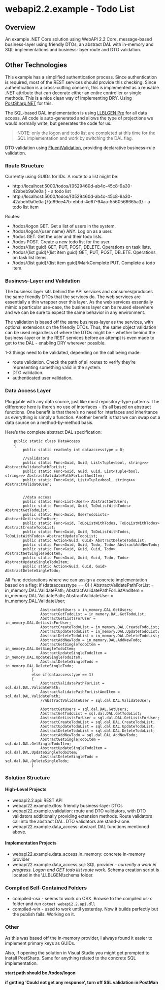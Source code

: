 # webapi2.2.example - Todo List

## Overview
An example .NET Core solution using WebAPI 2.2 Core, message-based business-layer using friendly DTOs,  an abstract DAL with in-memory and SQL implementations and business-layer route and DTO validation.

## Other Technologies
This example has a simplified authentication process. Since authentication is required, most of the REST services should provide this checking. Since authentication is a cross-cutting concern, this is implemented as a reusable .NET attribute that can decorate either an entire controller or single methods. This is a nice clean way of implementing DRY. Using [PostSharp.NET][1] for this.

The SQL-based DAL implementation is using [LLBLGEN Pro][2] for all data access. All code is auto-generated and allows the type of projections we would normally write, but generates the code for us.
> NOTE: only the logon and todo list are completed at this time for the SQL implementation and work by switching the DAL flag.

DTO validation using [FluentValidation][3], providing declarative business-rule validation.

### Route Structure
Currently using GUIDs for IDs. A route to a list might be:
- http://localhost:5000/todos/{0529460d-ab4c-45c8-9a30-42abeb9a0e0a } - a todo list
- http://localhost:5000/todos/{0529460d-ab4c-45c8-9a30-42abeb9a0e0a }/{d89ee47b-ebbd-4e67-94aa-5560568665a3} - a todo list item

Routes:
- /todos/logon GET. Get a list of users in the system.
- /todos/logon/{user name} ANY. Log on as a user.
- /todos GET. Get the user and their todo lists.
- /todos POST. Create a new todo list for the user.
- /todos/{list guid} GET, PUT, POST, DELETE. Operations on task lists.
- /todos/{list guid}/{list item guid} GET, PUT, POST, DELETE. Operations on task list items.
- /todos/{list guid}/{list item guid}/MarkComplete PUT. Complete a todo item.

### Business-Layer and Validation
The business layer sits behind the API services and consumes/produces the same friendly DTOs that the services do. The web services are essentially a thin wrapper over this layer. As the web services essentially mimic a particular use-case, the business layer can be reused elsewhere and we can be sure to expect the same behavior in any environment.

The validation is based off the same business-layer as the services, with optional extensions on the friendly DTOs. Thus, the same object validation can be used regardless of where the DTOs might be - whether behind the business-layer or in the REST services before an attempt is even made to get to the DAL - enabling DRY wherever possible.

1-3 things need to be validated, depending on the call being made:
- route validation. Check the path of all routes to verify they’re representing something valid in the system.
- DTO validation.
- authenticated user validation.

### Data Access Layer
Pluggable with any data source, just like most repository-type patterns. The difference here is there’s no use of interfaces - it’s all based on abstract functions. One benefit is that there’s no need for interfaces and inheritance as everything is simply a function. Another benefit is that we can swap out a data source on a method-by-method basis.

Here’s the complete abstract DAL specification:

	    public static class DataAccess
	    {
	        public static readonly int dataaccesstype = 0;
	
	        //validators
	        public static Func<Guid, Guid, List<Tuple<bool, string>>> AbstractValidatePathForList;
	        public static Func<Guid, Guid, Guid, List<Tuple<bool, string>>> AbstractValidatePathForListAndItem;
	        public static Func<Guid, List<Tuple<bool, string>>> AbstractValidateUser;
	
	
	        //data access
	        public static Func<List<User>> AbstractGetUsers;
	        public static Func<Guid, Guid, ToDoListWithTodos> AbstractGetTodoList;
	        public static Func<Guid, UserTodoLists> AbstractGetListsForUser;
	        public static Func<Guid, ToDoListWithTodos, ToDoListWithTodos> AbstractCreateTodoList;
	        public static Func<Guid, Guid, ToDoListWithTodos, ToDoListWithTodos> AbstractUpdateTodoList;
	        public static Action<Guid, Guid> AbstractDeleteTodoList;
	        public static Func<Guid, Guid, Todo, Todo> AbstractAddNewTodo;
	        public static Func<Guid, Guid, Guid, Todo> AbstractGetSingleTodoItem;
	        public static Func<Guid, Guid, Guid, Todo, Todo> AbstractUpdateSingleTodoItem;
	        public static Action<Guid, Guid, Guid> AbstractDeleteSingleTodo;

All Func declarations where we can assign a concrete implementation based on a flag:
	if (dataaccesstype == 0)
	            {
	                AbstractValidatePathForList = in_memory.DAL.ValidatePath;
	                AbstractValidatePathForListAndItem = in_memory.DAL.ValidatePath;
	                AbstractValidateUser = in_memory.DAL.ValidateUser;
	
	                AbstractGetUsers = in_memory.DAL.GetUsers;
	                AbstractGetTodoList = in_memory.DAL.GetTodoList;
	                AbstractGetListsForUser = in_memory.DAL.GetListsForUser;
	                AbstractCreateTodoList = in_memory.DAL.CreateTodoList;
	                AbstractUpdateTodoList = in_memory.DAL.UpdateTodoList;
	                AbstractDeleteTodoList = in_memory.DAL.DeleteTodoList;
	                AbstractAddNewTodo = in_memory.DAL.AddNewTodo;
	                AbstractGetSingleTodoItem = in_memory.DAL.GetSingleTodoItem;
	                AbstractUpdateSingleTodoItem = in_memory.DAL.UpdateSingleTodoItem;
	                AbstractDeleteSingleTodo = in_memory.DAL.DeleteSingleTodo;
	            }
	            else if(dataaccesstype == 1)
	            {
	                AbstractValidatePathForList = sql.dal.DAL.ValidatePath;
	                AbstractValidatePathForListAndItem = sql.dal.DAL.ValidatePath;
	                //AbstractValidateUser = sql.dal.DAL.ValidateUser;
	
	                AbstractGetUsers = sql.dal.DAL.GetUsers;
	                AbstractGetTodoList = sql.dal.DAL.GetTodoList;
	                AbstractGetListsForUser = sql.dal.DAL.GetListsForUser;
	                AbstractCreateTodoList = sql.dal.DAL.CreateTodoList;
	                AbstractUpdateTodoList = sql.dal.DAL.UpdateTodoList;
	                AbstractDeleteTodoList = sql.dal.DAL.DeleteTodoList;
	                AbstractAddNewTodo = sql.dal.DAL.AddNewTodo;
	                AbstractGetSingleTodoItem = sql.dal.DAL.GetSingleTodoItem;
	                AbstractUpdateSingleTodoItem = sql.dal.DAL.UpdateSingleTodoItem;
	                AbstractDeleteSingleTodo = sql.dal.DAL.DeleteSingleTodo;
	            }

### Solution Structure
#### High-Level Projects
- webapi2.2.api: REST API
- webapi22.example.dtos: friendly business-layer DTOs
- webapi22.example.validation: route and DTO validators, with DTO validators additionally providing extension methods. Route validators call into the abstract DAL. DTO validators are stand-alone.
- webapi22.example.data\_access: abstract DAL functions mentioned above.

#### Implementation Projects
- webapi22.example.data\_access.in\_memory: concrete in-memory provider
- webapi22.example.data\_access.sql: SQL provider - _currently a work in progress. Logon and GET todo list route work_. Schema creation script is located in the \LLBLGEN\schema folder.

### Compiled Self-Contained Folders
- compiled-osx - seems to work on OSX. Browse to the compiled os-x folder and run `dotnet webapi2.2.api.dll`
- compiled-win - used to work until yesterday. Now it builds perfectly but the publish fails. Working on it.

### Other
As this was based off the in-memory provider, I always found it easier to implement primary keys as GUIDs.

Also, if opening the solution in Visual Studio you might get prompted to install PostSharp. Same for anything related to the concrete SQL implementation.

**start path should be /todos/logon**

**if getting ‘Could not get any response’, turn off SSL validation in PostMan**

[1]:	postsharp.net
[2]:	llblgen.com "LLBLGEN Pro"
[3]:	https://github.com/JeremySkinner/FluentValidation